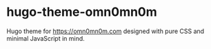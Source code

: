 # hugo-theme-omn0mn0m
Hugo theme for https://omn0mn0m.com designed with pure CSS and minimal JavaScript in mind.
